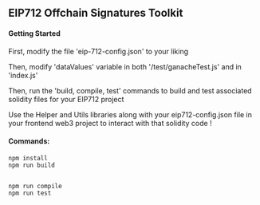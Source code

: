## EIP712 Offchain Signatures Toolkit 


#### Getting Started
First, modify the file 'eip-712-config.json' to your liking 

Then, modify 'dataValues' variable in both '/test/ganacheTest.js' and in 'index.js'

Then, run the 'build, compile, test' commands to build and test associated solidity files for your EIP712 project

Use the Helper and Utils libraries along with your eip712-config.json file in your frontend web3 project to interact with that solidity code ! 


#### Commands: 
    npm install 
    npm run build 


    npm run compile 
    npm run test 